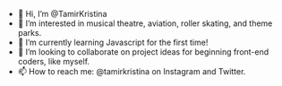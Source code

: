 - 👋 Hi, I’m @TamirKristina
- 👀 I’m interested in musical theatre, aviation, roller skating, and theme parks.
- 🌱 I’m currently learning Javascript for the first time!
- 💞️ I’m looking to collaborate on project ideas for beginning front-end coders, like myself.
- 📫 How to reach me: @tamirkristina on Instagram and Twitter.

<!---
TamirKristina/TamirKristina is a ✨ special ✨ repository because its `README.md` (this file) appears on your GitHub profile.
You can click the Preview link to take a look at your changes.
--->

